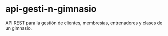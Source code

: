 # api-gesti-n-gimnasio
API REST para la gestión de clientes, membresías, entrenadores y clases de un gimnasio.

